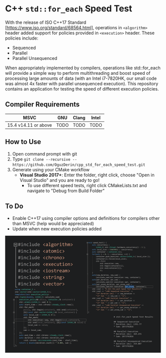 # C++ `std::for_each` Speed Test
 With the release of ISO C++17 Standard [https://www.iso.org/standard/68564.html], operations in `<algorithm>` header added support for policies provided in `<execution>` header. These policies include:
 * Sequenced
 * Parallel
 * Parallel Unsequenced

When appropriately implemented by compilers, operations like std::for_each will provide a simple way to perform multithreading and boost speed of processing large amounts of data (with an Intel i7-7820HK, our small code was almost 4x faster with parallel unsequenced execution). This repository contains an application for testing the speed of different execution policies.

## Compiler Requirements
| MSVC | GNU | Clang | Intel |
| ---- | --- | ----- | ----- |
| 15.4 v14.11 or above | TODO | TODO | TODO | 

## How to Use
1. Open command prompt with git
2. Type `git clone --recursive -- https://github.com/OguzDerin/cpp_std_for_each_speed_test.git`
3. Generate using your CMake workflow
   * **Visual Studio 2017+**: Enter the folder, right click, choose "Open in Visual Studio" and you are ready to go!
     * To use different speed tests, right click CMakeLists.txt and navigate to "Debug from Build Folder"

## To Do
* Enable C++17 using compiler options and definitions for compilers other than MSVC (help would be appreciated)
* Update when new execution policies added

![Compact Screenshot](./docs/screenshot.png)